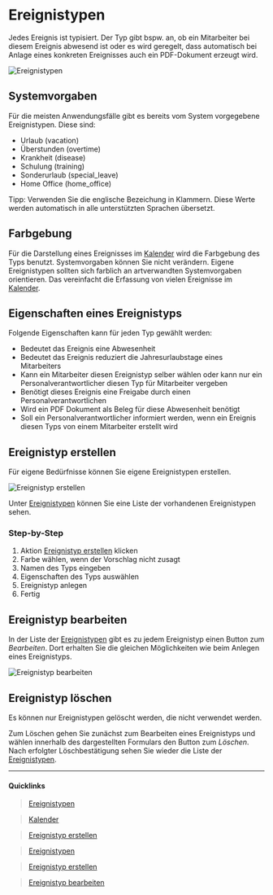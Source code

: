 # Ereignistypen

Jedes Ereignis ist typisiert. Der Typ gibt bspw. an, ob ein Mitarbeiter bei diesem Ereignis abwesend ist oder es wird
geregelt, dass automatisch bei Anlage eines konkreten Ereignisses auch ein PDF-Dokument erzeugt wird.

![Ereignistypen][img-types-thumb]

## Systemvorgaben

Für die meisten Anwendungsfälle gibt es bereits vom System vorgegebene Ereignistypen. Diese sind:

 * Urlaub (vacation)
 * Überstunden (overtime)
 * Krankheit (disease)
 * Schulung (training)
 * Sonderurlaub (special_leave)
 * Home Office (home_office)

Tipp: Verwenden Sie die englische Bezeichung in Klammern. Diese Werte werden automatisch in alle unterstützten Sprachen übersetzt.

## Farbgebung

Für die Darstellung eines Ereignisses im [Kalender][3] wird die Farbgebung des Typs benutzt. Systemvorgaben können Sie
nicht verändern. Eigene Ereignistypen sollten sich farblich an artverwandten Systemvorgaben orientieren. Das vereinfacht
die Erfassung von vielen Ereignisse im [Kalender][3].


## Eigenschaften eines Ereignistyps

Folgende Eigenschaften kann für jeden Typ gewählt werden:

 * Bedeutet das Ereignis eine Abwesenheit
 * Bedeutet das Ereignis reduziert die Jahresurlaubstage eines Mitarbeiters
 * Kann ein Mitarbeiter diesen Ereignistyp selber wählen oder kann nur ein Personalverantwortlicher diesen Typ für Mitarbeiter vergeben
 * Benötigt dieses Ereignis eine Freigabe durch einen Personalverantwortlichen
 * Wird ein PDF Dokument als Beleg für diese Abwesenheit benötigt
 * Soll ein Personalverantwortlicher informiert werden, wenn ein Ereignis diesen Typs von einem Mitarbeiter erstellt wird


## Ereignistyp erstellen

Für eigene Bedürfnisse können Sie eigene Ereignistypen erstellen.

![Ereignistyp erstellen][img-types-create-thumb]

Unter [Ereignistypen][1] können Sie eine Liste der vorhandenen Ereignistypen sehen.

### Step-by-Step
1. Aktion [Ereignistyp erstellen][2] klicken
2. Farbe wählen, wenn der Vorschlag nicht zusagt
3. Namen des Typs eingeben
4. Eigenschaften des Typs auswählen
5. Ereignistyp anlegen
6. Fertig


## Ereignistyp bearbeiten

In der Liste der [Ereignistypen][1] gibt es zu jedem Ereignistyp einen Button zum *Bearbeiten*. Dort erhalten Sie
 die gleichen Möglichkeiten wie beim Anlegen eines Ereignistyps.

![Ereignistyp bearbeiten][img-types-edit-thumb]

## Ereignistyp löschen

Es können nur Ereignistypen gelöscht werden, die nicht verwendet werden.

Zum Löschen gehen Sie zunächst zum Bearbeiten eines Ereignistyps und wählen innerhalb des dargestellten
 Formulars den Button zum *Löschen*. Nach erfolgter Löschbestätigung sehen Sie wieder die Liste der
 [Ereignistypen][1].


----
#### Quicklinks
> <i class="fa fa-flag-o fa-fw"></i> [Ereignistypen][1]

> <i class="fa fa-calendar fa-fw"></i> [Kalender][3]

> <i class="fa fa-plus fa-fw"></i> [Ereignistyp erstellen][2]

> <i class="fa fa-picture-o fa-fw"></i> [Ereignistypen][img-types]

> <i class="fa fa-picture-o fa-fw"></i> [Ereignistyp erstellen][img-types-create]

> <i class="fa fa-picture-o fa-fw"></i> [Ereignistyp bearbeiten][img-types-edit]

[1]: https://www.mitarbeiterbereich.de/event-types
[2]: https://www.mitarbeiterbereich.de/event-types/create
[3]: https://www.mitarbeiterbereich.de/calendar
[img-types-thumb]: /images/screenshots/mb_types_manager_1024x565.png "Ereignistypen"
[img-types]: /images/screenshots/mb_types_manager_1024x702.png "Ereignistypen"
[img-types-create-thumb]: /images/screenshots/mb_types_create_manager_1024x565.png "Ereignistyp erstellen"
[img-types-create]: /images/screenshots/mb_types_create_manager_1024x702.png "Ereignistyp erstellen"
[img-types-edit-thumb]: /images/screenshots/mb_types_edit_manager_1024x565.png "Ereignistyp bearbeiten"
[img-types-edit]: /images/screenshots/mb_types_edit_manager_1024x702.png "Ereignistyp bearbeiten"
